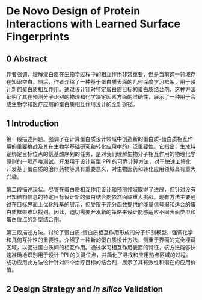 # De Novo Design of Protein Interactions with Learned Surface Fingerprints

## 0 Abstract

作者强调，理解蛋白质在生物学过程中的相互作用非常重要，但是当前这一领域存在知识空白。随后，作者介绍了一种基于蛋白质表面的几何深度学习框架，用于设计新的蛋白质相互作用。通过设计针对特定蛋白质目标的蛋白质结合剂，这种方法证明了其在预测分子识别的物理和化学决定因素方面的准确性，展示了一种用于合成生物学和医疗应用的蛋白质相互作用设计的全新途径。

## 1 Introduction

第一段描述问题。强调了在计算蛋白质设计领域中创造新的蛋白质-蛋白质相互作用的重要挑战及其在生物学基础研究和转化应用中的广泛重要性。它指出，生成特定绑定目标位点的氨基酸序列的任务，是对我们理解生物分子相互作用的物理化学原则的一项严峻测试。开发用于设计新型 PPI 的可靠计算方法，对于快速工程化开发基于蛋白质的治疗药物等具有重要意义，对生物医药和转化应用领域具有重大兴趣。

第二段描述现状。尽管在蛋白质相互作用设计和预测领域取得了进展，但针对没有已知结构信息的特定目标设计新的蛋白结合剂依然面临重大挑战。现有方法主要通过在目标界面上优化残基的展示，但受限于评分函数提供的能量信号弱和适合的蛋白质框架难以找到。因此，迫切需要开发新的策略来设计能够适应不同表面类型和蛋白位点的新型结合剂。

第三段描述方法。讨论了蛋白质-蛋白质相互作用形成的分子识别模型，强调化学和几何互补性的重要性。介绍了一种新的蛋白质设计方法，侧重于界面的完全埋藏区域，以促进蛋白质间的相互作用。通过学习相互作用表面的特征，该方法能够快速准确地识别用于设计 PPI 的关键位点，并简化了寻找和应用热点区域的过程。成功应用此方法设计针对四个治疗目标的结合剂，展示了其有效性和潜在的应用价值。

## 2 Design Strategy and _in silico_ Validation


